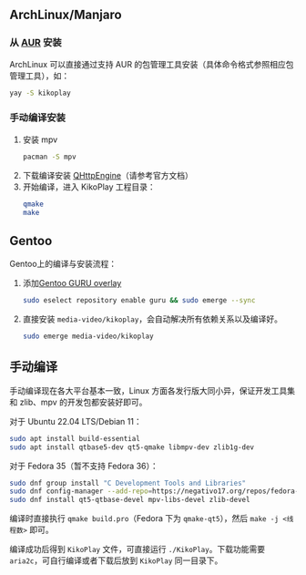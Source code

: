 ## ArchLinux/Manjaro

### 从 [AUR](https://aur.archlinux.org/packages/kikoplay/) 安装

ArchLinux 可以直接通过支持 AUR 的包管理工具安装（具体命令格式参照相应包管理工具），如：

  ```bash
  yay -S kikoplay
  ```

### 手动编译安装

 1. 安装 mpv
     ```bash
     pacman -S mpv
     ```
 2. 下载编译安装 [QHttpEngine](https://github.com/nitroshare/qhttpengine)（请参考官方文档）
 3. 开始编译，进入 KikoPlay 工程目录：
     ```bash
     qmake
     make
     ```

## Gentoo

Gentoo上的编译与安装流程：

 1. 添加[Gentoo GURU overlay](https://github.com/gentoo/guru)

    ```bash
    sudo eselect repository enable guru && sudo emerge --sync
    ```
 2. 直接安装 ``media-video/kikoplay``，会自动解决所有依赖关系以及编译好。

    ```bash
    sudo emerge media-video/kikoplay
    ```

## 手动编译

手动编译现在各大平台基本一致，Linux 方面各发行版大同小异，保证开发工具集和 zlib、mpv 的开发包都安装好即可。

对于 Ubuntu 22.04 LTS/Debian 11：
  ```bash
  sudo apt install build-essential
  sudo apt install qtbase5-dev qt5-qmake libmpv-dev zlib1g-dev

  ```
对于 Fedora 35（暂不支持 Fedora 36）：
  ```bash
  sudo dnf group install "C Development Tools and Libraries"
  sudo dnf config-manager --add-repo=https://negativo17.org/repos/fedora-multimedia.repo
  sudo dnf install qt5-qtbase-devel mpv-libs-devel zlib-devel

  ```

编译时直接执行 `qmake build.pro`（Fedora 下为 `qmake-qt5`），然后 `make -j <线程数>` 即可。

编译成功后得到 `KikoPlay` 文件，可直接运行 `./KikoPlay`。下载功能需要 `aria2c`，可自行编译或者下载后放到 `KikoPlay` 同一目录下。
